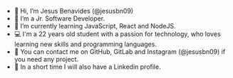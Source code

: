 - 👋 Hi, I’m Jesus Benavides (@jesusbn09)
- 🪪 I’m a Jr. Software Developer.
- 🌱 I’m currently learning JavaScript, React and NodeJS.
- 💻 I'm a 22 years old student with a passion for technology, who loves learning new skills and programming languages.
- 📩 You can contact me on GitHub, GitLab and Instagram (@jesusbn09) if you need any project.
- 🧾 In a short time I will also have a Linkedin profile.



<!---
jesusbn09/jesusbn09 is a ✨ special ✨ repository because its `README.md` (this file) appears on your GitHub profile.
You can click the Preview link to take a look at your changes.
--->
